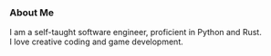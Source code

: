 ### About Me

I am a self-taught software engineer, proficient in Python and Rust.  
I love creative coding and game development.
